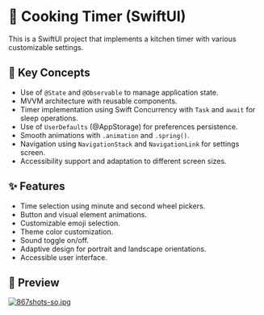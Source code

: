 # 🍲 Cooking Timer (SwiftUI)

This is a SwiftUI project that implements a kitchen timer with various customizable settings.

## 🧠 Key Concepts
- Use of `@State` and `@Observable` to manage application state.
- MVVM architecture with reusable components.
- Timer implementation using Swift Concurrency with `Task` and `await` for sleep operations.
- Use of `UserDefaults` (@AppStorage) for preferences persistence.
- Smooth animations with `.animation` and `.spring()`.
- Navigation using `NavigationStack` and `NavigationLink` for settings screen.
- Accessibility support and adaptation to different screen sizes.

## ✨ Features
- Time selection using minute and second wheel pickers.
- Button and visual element animations.
- Customizable emoji selection.
- Theme color customization.
- Sound toggle on/off.
- Adaptive design for portrait and landscape orientations.
- Accessible user interface.

## 📸 Preview
[![867shots-so.jpg](https://i.postimg.cc/1tLYWdv1/867shots-so.jpg)](https://postimg.cc/hz1rv2F2)
